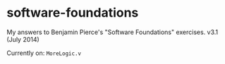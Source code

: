 # software-foundations
My answers to Benjamin Pierce's "Software Foundations" exercises. v3.1 (July 2014)

Currently on: `MoreLogic.v`
